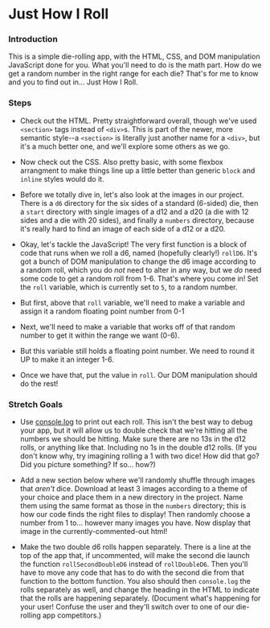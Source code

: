 # Just How I Roll

### Introduction

This is a simple die-rolling app, with the HTML, CSS, and DOM manipulation JavaScript done for you. What you'll need to do is the math part. How do we get a random number in the right range for each die? That's for me to know and you to find out in... Just How I Roll.


### Steps

* Check out the HTML. Pretty straightforward overall, though we've used `<section>` tags instead of `<div>`s. This is part of the newer, more semantic style--a `<section>` is literally just another name for a `<div>`, but it's a much better one, and we'll explore some others as we go.

* Now check out the CSS. Also pretty basic, with some flexbox arrangment to make things line up a little better than generic `block` and `inline` styles would do it.

* Before we totally dive in, let's also look at the images in our project. There is a `d6` directory for the six sides of a standard (6-sided) die, then a `start` directory with single images of a d12 and a d20 (a die with 12 sides and a die with 20 sides), and finally a `numbers` directory, because it's really hard to find an image of each side of a d12 or a d20.

* Okay, let's tackle the JavaScript! The very first function is a block of code that runs when we roll a d6, named (hopefully clearly!) `rollD6`. It's got a bunch of DOM manipulation to change the d6 image according to a random roll, which you do _not_ need to alter in any way, but we _do_ need some code to get a random roll from 1-6. That's where you come in! Set the `roll` variable, which is currently set to `5`, to a random number.

* But first, above that `roll` variable, we'll need to make a variable and assign it a random floating point number from 0-1 

* Next, we'll need to make a variable that works off of that random number to get it within the range we want (0-6).

* But this variable still holds a floating point number. We need to round it UP to make it an integer 1-6.

* Once we have that, put the value in `roll`. Our DOM manipulation should do the rest!



### Stretch Goals

* Use [console.log](https://www.w3schools.com/jsref/met_console_log.asp) to print out each roll. This isn't the best way to debug your app, but it will allow us to double check that we're hitting all the numbers we should be hitting. Make sure there are no 13s in the d12 rolls, or anything like that. Including no 1s in the double d12 rolls. (If you don't know why, try imagining rolling a 1 with two dice! How did that go? Did you picture something? If so... how?)

* Add a new section below where we'll randomly shuffle through images that _aren't_ dice. Download at least 3 images according to a theme of your choice and place them in a new directory in the project. Name them using the same format as those in the `numbers` directory; this is how our code finds the right files to display! Then randomly choose a number from 1 to... however many images you have. Now display that image in the currently-commented-out html!

* Make the two double d6 rolls happen separately. There is a line at the top of the app that, if uncommented, will make the second die  launch the function `rollSecondDoubleD6` instead of `rollDoubleD6`. Then you'll have to move any code that has to do with the second die from that function to the bottom function. You also should then `console.log` the rolls separately as well, and change the heading in the HTML to indicate that the rolls are happening separately. (Document what's happening for your user! Confuse the user and they'll switch over to one of our die-rolling app competitors.)